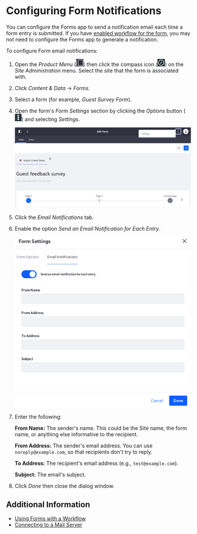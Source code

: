 # Configuring Form Notifications

You can configure the Forms app to send a notification email each time a form entry is submitted. If you have [enabled workflow for the form](./advanced-forms-usage/using-forms-with-a-workflow.md), you may not need to configure the Forms app to generate a notification.

To configure Form email notifications:

1. Open the _Product Menu_ (![Product Menu](../../../images/icon-product-menu.png)) then click the compass icon (![Compass](../../../images/icon-compass.png)) on the _Site Administration_ menu. Select the site that the form is associated with.
1. Click _Content & Data_  &rarr; _Forms_.
1. Select a form (for example, _Guest Survey Form_).
1. Open the form's _Form Settings_ section by clicking the _Options_ button (![Options](../../../images/icon-options.png)) and selecting _Settings_.

    ![Form Settings](./configuring-form-notifications/images/01.png)

1. Click the _Email Notifications_ tab.
1. Enable the option _Send an Email Notification for Each Entry_.

    ![Configure email notifications each time a form entry is submitted.](./configuring-form-notifications/images/02.png)

1. Enter the following:

    **From Name:** The sender's name. This could be the Site name, the form name, or anything else informative to the recipient.

    **From Address:** The sender's email address. You can use `noreply@example.com`, so that recipients don't try to reply.

    **To Address:** The recipient's email address (e.g., `test@example.com`).

    **Subject:** The email's subject.

1. Click _Done_ then close the dialog window.

## Additional Information

* [Using Forms with a Workflow](./advanced-forms-usage/using-forms-with-a-workflow.md)
* [Connecting to a Mail Server](../../../installation-and-upgrades/setting-up-liferay-dxp/configuring-mail/connecting-to-a-mail-server.md)

